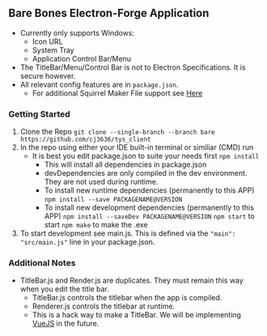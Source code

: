## Bare Bones Electron-Forge Application

* Currently only supports Windows: 
    * Icon URL
    * System Tray
    * Application Control Bar/Menu
* The TitleBar/Menu/Control Bar is not to Electron Specifications. It is secure however.
* All relevant config features are in `package.json`.
    * For additional Squirrel Maker File support see [Here]

### Getting Started
1. Clone the Repo
    `git clone --single-branch --branch bare https://github.com/cj3636/tys_client`
2. In the repo using either your IDE built-in terminal or similiar (CMD) run
    * It is best you edit package.json to suite your needs first
    `npm install`
        * This will install all dependencies in package.json
        * devDependencies are only compiled in the dev environment. They are not used during runtime.
        * To install new runtime dependencies (permanently to this APP)
            `npm install --save PACKAGENAME@VERSION`
        * To install new development dependencies (permanently to this APP)
            `npm install --saveDev PACKAGENAME@VERSION`
    `npm start` to start
    `npm make` to make the .exe
3. To start development see main.js. This is defined via the `"main": "src/main.js"` line in your package.json.
### Additional Notes          
* TitleBar.js and Render.js are duplicates. They must remain this way when you edit the title bar.
    * TitleBar.js controls the titlebar when the app is compiled.
    * Renderer.js controls the titlebar at runtime.
    * This is a hack way to make a TitleBar. We will be implementing [VueJS] in the future.

[Here]: https://js.electronforge.io/maker/squirrel/interfaces/makersquirrelconfig

[VueJS]: https://vuejs.org/v2/guide/
